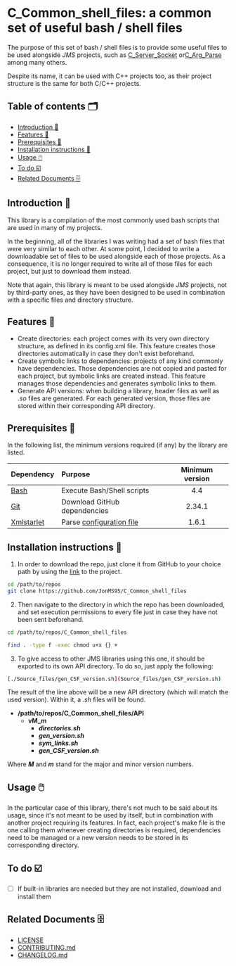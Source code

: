 # C_Common_shell_files: a common set of useful bash / shell files
The purpose of this set of bash / shell files is to provide some useful files to be used alongside _JMS_ projects, such as
[C_Server_Socket](https://github.com/JonMS95/C_Server_Socket) or[C_Arg_Parse](https://github.com/JonMS95/C_Arg_Parse) among many others.

Despite its name, it can be used with C++ projects too, as their project structure is the same for both C/C++ projects.


## Table of contents 🗂️
  - [Introduction  📑](#introduction--)
  - [Features  🌟](#features--)
  - [Prerequisites  🧱](#prerequisites--)
  - [Installation instructions  📓](#installation-instructions--)
  - [Usage  🖱️](#usage--️)
  - [To do  ☑️](#to-do--️)
  - [Related Documents  🗄️](#related-documents--️)


## Introduction <a id="introduction"></a> 📑
This library is a compilation of the most commonly used bash scripts that are used in many of my projects.

In the beginning, all of the libraries I was writing had a set of bash files that were very similar to each other. At some point, I decided
to write a downloadable set of files to be used alongside each of those projects. As a consequence, it is no longer required to write all of
those files for each project, but just to download them instead.

Note that again, this library is meant to be used alongside _JMS_ projects, not by third-party ones, as they have been designed to be used in combination with a specific files and directory structure.


## Features <a id="features"></a> 🌟
* Create directories: each project comes with its very own directory structure, as defined in its config.xml file. This feature creates those directories automatically in case they don't exist beforehand.
* Create symbolic links to dependencies: projects of any kind commonly have dependencies. Those dependencies are not copied and pasted for each project, but symbolic links are created instead. This feature manages those dependencies and generates symbolic links to them.
* Generate API versions: when building a library, header files as well as _.so_ files are generated. For each generated version, those files are stored within their corresponding API directory.


## Prerequisites <a id="prerequisites"></a> 🧱
In the following list, the minimum versions required (if any) by the library are listed.

| Dependency                   | Purpose                                 | Minimum version |
| :--------------------------- | :-------------------------------------- |:--------------: |
| [Bash][bash-link]            | Execute Bash/Shell scripts              |4.4              |
| [Git][git-link]              | Download GitHub dependencies            |2.34.1           |
| [Xmlstarlet][xmlstarlet-link]| Parse [configuration file](config.xml)  |1.6.1            |

[bash-link]:       https://www.gnu.org/software/bash/
[git-link]:        https://git-scm.com/
[xmlstarlet-link]: https://xmlstar.sourceforge.net/


## Installation instructions <a id="installation-instructions"></a> 📓
1. In order to download the repo, just clone it from GitHub to your choice path by using the [link](https://github.com/JonMS95/C_Server_Socket) to the project.

```bash
cd /path/to/repos
git clone https://github.com/JonMS95/C_Common_shell_files
```

2. Then navigate to the directory in which the repo has been downloaded, and set execution permissions to every file just in case they have not been sent beforehand.

```bash
cd /path/to/repos/C_Common_shell_files

find . -type f -exec chmod u+x {} +
```

3. To give access to other JMS libraries using this one, it should be exported to its own API directory. To do so, just apply the following:

```bash
[./Source_files/gen_CSF_version.sh](Source_files/gen_CSF_version.sh)
```

The result of the line above will be a new API directory (which will match the used version). Within it, a *.sh* files will be found.
- **/path/to/repos/C_Common_shell_files/API**
  - **vM_m**
    - **_directories.sh_**
    - **_gen_version.sh_**
    - **_sym_links.sh_**
    - **_gen_CSF_version.sh_**

Where **_M_** and **_m_** stand for the major and minor version numbers.


## Usage <a id="usage"></a> 🖱️
In the particular case of this library, there's not much to be said about its usage, since it's not meant to be used by itself, but in combination with another project requiring its features. In fact, each project's make file is the one calling them whenever creating directories is required, dependencies need to be managed or a new version needs to be stored in its corresponding directory.


## To do <a id="to-do"></a> ☑️
- [ ] If built-in libraries are needed but they are not installed, download and install them


## Related Documents <a id="related-documents"></a> 🗄️
* [LICENSE](LICENSE)
* [CONTRIBUTING.md](Docs/CONTRIBUTING.md)
* [CHANGELOG.md](Docs/CHANGELOG.md)

